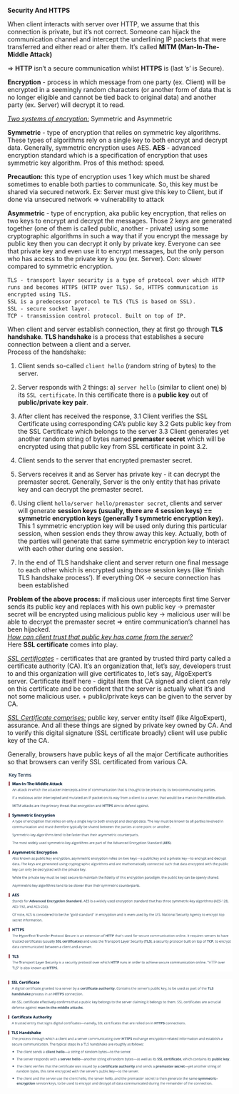 **Security And HTTPS**

When client interacts with server over HTTP, we assume that this connection is private, but it’s not correct. Someone can hijack the communication channel and intercept the underlining IP packets that were transferred and either read or alter them. It’s called **MITM (Man-In-The-Middle Attack)**

=> **HTTP** isn’t a secure communication whilst **HTTPS** is (last ’s’ is Secure). 

**Encryption** - process in which message from one party (ex. Client) will be encrypted in a seemingly random characters (or another form of data that is no longer eligible and cannot be tied back to original data) and another party (ex. Server) will decrypt it to read.

<ins><i>Two systems of encryption:</i></ins> Symmetric and Asymmetric

**Symmetric** - type of encryption that relies on symmetric key algorithms. These types of algorithms rely on a single key to both encrypt and decrypt data. Generally, symmetric encryption uses AES. **AES** - advanced encryption standard which is a specification of encryption that uses symmetric key algorithm. Pros of this method: speed.

**Precaution:** this type of encryption uses 1 key which must be shared sometimes to enable both parties to communicate. So, this key must be shared via secured network. Ex: Server must give this key to Client, but if done via unsecured network => vulnerability to attack

**Asymmetric** - type of encryption, aka public key encryption, that relies on two keys to encrypt and decrypt the messages. Those 2 keys are generated together (one of them is called public, another - private) using some cryptographic algorithms in such a way that if you encrypt the message by public key then you can decrypt it only by private key. Everyone can see that private key and even use it to encrypt messages, but the only person who has access to the private key is you (ex. Server). Con: slower compared to symmetric encryption.

```
TLS - transport layer security is a type of protocol over which HTTP runs and becomes HTTPS (HTTP over TLS). So, HTTPS communication is encrypted using TLS.
SSL is a predecessor protocol to TLS (TLS is based on SSL).
SSL - secure socket layer.
TCP - transmission control protocol. Built on top of IP.
```

When client and server establish connection, they at first go through **TLS handshake**. **TLS handshake** is a process that establishes a secure connection between a client and a server.
<br>
Process of the handshake:<br>
1. Client sends so-called `client hello` (random string of bytes) to the server.
2. Server responds with 2 things: a) `server hello` (similar to client one) b) its `SSL certificate`. In this certificate there is a **public key** out of **public/private key pair**. 
3. After client has received the response, 3.1 Client verifies the SSL Certificate using corresponding CA’s public key 3.2 Gets public key from the SSL Certificate which belongs to the server 3.3 Client generates yet another random string of bytes named **premaster secret** which will be encrypted using that public key from SSL certificate in point 3.2.
4. Client sends to the server that encrypted premaster secret.
5. Servers receives it and as Server has private key - it can decrypt the premaster secret. Generally, Server is the only entity that has private key and can decrypt the premaster secret.
6. Using client `hello/server hello/premaster secret`, clients and server will generate **session keys (usually, there are 4 session keys) == symmetric encryption keys (generally 1 symmetric encryption key).** This 1 symmetric encryption key will be used only during this particular session, when session ends they throw away this key. Actually, both of the parties will generate that same symmetric encryption key to interact with each other during one session.

7. In the end of TLS handshake client and server return one final message to each other which is encrypted using those session keys (like ‘finish TLS handshake process’). If everything OK -> secure connection has been established

**Problem of the above process:** if malicious user intercepts first time Server sends its public key and replaces with his own public key -> premaster secret will be encrypted using malicious public key -> malicious user will be able to decrypt the premaster secret => entire communication’s channel has been hijacked.<br>
<ins><i>How can client trust that public key has come from the server?</i></ins> <br>
Here **SSL certificate** comes into play.

<ins><i>SSL certificates</i></ins> - certificates that are granted by trusted third party called a certificate authority (CA). It’s an organization that, let’s say, developers trust to and this organization will give certificates to, let’s say, AlgoExpert’s server. Certificate itself here - digital item that CA signed and client can rely on this certificate and be confident that the server is actually what it’s and not some malicious user. + public/private keys can be given to the server by CA.

<ins><i>SSL Certificate comprises:</i></ins> public key, server entity itself (like AlgoExpert), assurance. And all these things are signed by private key owned by CA. And to verify this digital signature (SSL certificate broadly) client will use public key of the CA.

Generally, browsers have public keys of all the major Certificate authorities so that browsers can verify SSL certificated from various CA.

![Alt text](ImageRepo/Security_first.png?raw=true)

![Alt text](ImageRepo/Security_second.png?raw=true)
